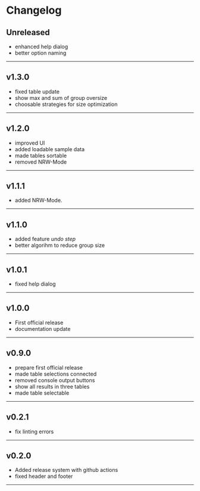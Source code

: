 # Changelog

## Unreleased
 - enhanced help dialog
 - better option naming

---

## v1.3.0
 - fixed table update
 - show max and sum of group oversize
 - choosable strategies for size optimization

---

## v1.2.0
 - improved UI
 - added loadable sample data
 - made tables sortable
 - removed NRW-Mode

---

## v1.1.1
 - added NRW-Mode.

---

## v1.1.0
 - added feature *undo step* 
 - better algorihm to reduce group size

---

## v1.0.1

- fixed help dialog

---

## v1.0.0

- First official release
- documentation update

---

## v0.9.0

- prepare first official release
- made table selections connected
- removed console output buttons
- show all results in three tables
- made table selectable

---

## v0.2.1

- fix linting errors

---

## v0.2.0

- Added release system with github actions
- fixed header and footer

---

